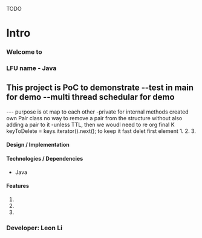 TODO

# Intro

### Welcome to 

### LFU name - Java

This project is PoC to demonstrate 
--test in main for demo 
--multi thread schedular for demo
--

--- purpose is ot map to each other
-private for internal methods
created own Pair class
no way to remove a pair from the structure without also adding a pair to it
	-unless TTL, then we woudl need to re org
final K keyToDelete = keys.iterator().next(); to keep it fast delet first element
1.
2.
3.

#### Design / Implementation


#### Technologies / Dependencies

- Java


#### Features
1.
2.
3.

### Developer: Leon Li
